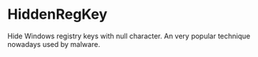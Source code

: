 HiddenRegKey
============

Hide  Windows registry keys with null character.
An very popular technique nowadays used by malware. 

